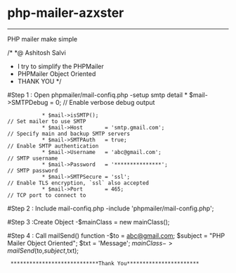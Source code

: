 # php-mailer-azxster
************************************************
PHP mailer make simple 

/*
*@ Ashitosh Salvi
* I try to simplify the PHPMailer 
* PHPMailer Object Oriented
* THANK YOU
*/

#Step 1 : Open phpmailer/mail-confiq.php
         -setup smtp detail 
               * $mail->SMTPDebug = 0;                                       // Enable verbose debug output
               
               * $mail->isSMTP();                                            // Set mailer to use SMTP
               * $mail->Host       = 'smtp.gmail.com';                       // Specify main and backup SMTP servers
               * $mail->SMTPAuth   = true;                                   // Enable SMTP authentication
               * $mail->Username   = 'abc@gmail.com';                     // SMTP username
               * $mail->Password   = '***************';                               // SMTP password
               * $mail->SMTPSecure = 'ssl';                                  // Enable TLS encryption, `ssl` also accepted
               * $mail->Port       = 465;                                    // TCP port to connect to
                
#Step 2 : Include mail-confiq.php 
        -include 'phpmailer/mail-config.php';
       
#Step 3 :Create Object
        -$mainClass = new mainClass();
      
#Step 4 : Call mailSend() function
        -$to = abc@gmail.com;
         $subject = "PHP Mailer Object Oriented";
         $txt = 'Message';
         $mainClass->mailSend($to,$subject,$txt);
      
      
     ****************************Thank You***********************
